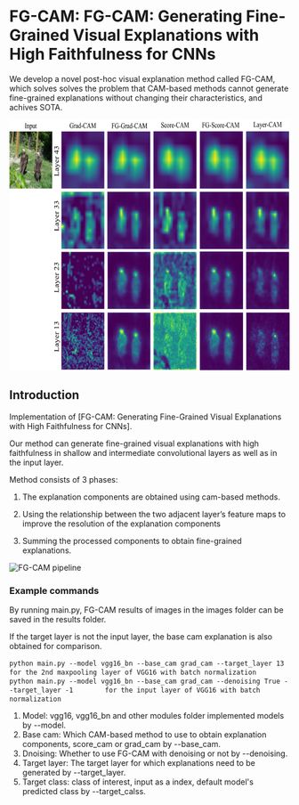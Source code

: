 # FG-CAM: FG-CAM: Generating Fine-Grained Visual Explanations with High Faithfulness for CNNs

We develop a novel post-hoc visual explanation method called FG-CAM, which solves solves the problem that
CAM-based methods cannot generate fine-grained explanations without changing their characteristics, and achives SOTA.

<img src="pics/comparison.jpg" width="600px" height="450px" title="Comparison" alt="Comparison"></img><br/>


## Introduction
Implementation of [FG-CAM: Generating Fine-Grained Visual Explanations with High Faithfulness for CNNs].

Our method can generate fine-grained visual explanations with high faithfulness in shallow 
and intermediate convolutional layers as well as in the input layer.

Method consists of 3 phases:

1. The explanation components are obtained using cam-based methods.

2. Using the relationship between the two adjacent layer’s feature maps to improve the resolution of the explanation components

3. Summing the processed components to obtain fine-grained explanations.

<img src="pics/pipeline.jpg" width="1200px" height="450px" title="FG-CAM pipeline" alt="FG-CAM pipeline"></img><br/>


### Example commands
By running main.py, FG-CAM results of images in the images folder can be saved in the results folder.

If the target layer is not the input layer, the base cam explanation is also obtained for comparison.

```
python main.py --model vgg16_bn --base_cam grad_cam --target_layer 13                         for the 2nd maxpooling layer of VGG16 with batch normalization
python main.py --model vgg16_bn --base_cam grad_cam --denoising True --target_layer -1        for the input layer of VGG16 with batch normalization
```
1. Model: vgg16, vgg16_bn and other modules folder implemented models by --model. 
2. Base cam: Which CAM-based method to use to obtain explanation components, score_cam or grad_cam by --base_cam.
3. Dnoising: Whether to use FG-CAM with denoising or not by --denoising.
4. Target layer: The target layer for which explanations need to be generated by --target_layer.
5. Target class: class of interest, input as a index, default model's predicted class by --target_calss.
